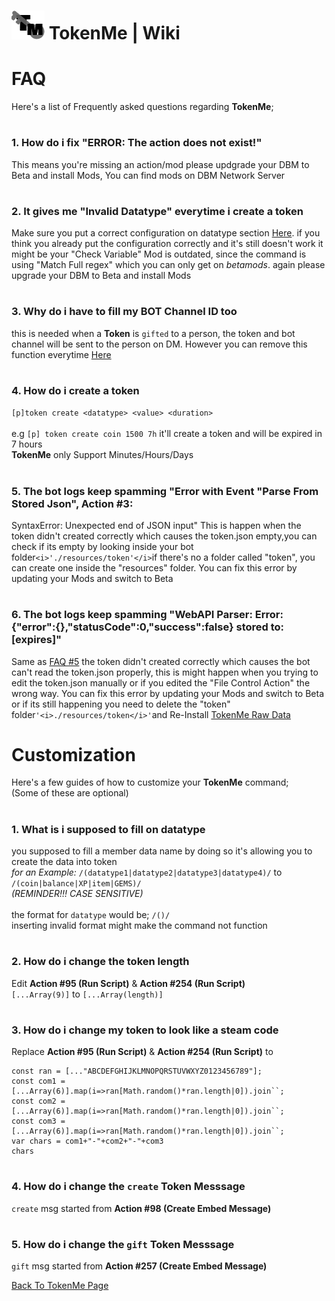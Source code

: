 # ![app icon](https://github.com/Gr3nDy/DBM-RawData/blob/master/Package/tokenme/Screenshot/icon.png) TokenMe | Wiki
# FAQ
Here's a list of Frequently asked questions regarding **TokenMe**;

# <h3>1. How do i fix "ERROR: The action does not exist!"</h3>
This means you're missing an action/mod please updgrade your DBM to Beta and install Mods,
You can find mods on DBM Network Server

# <h3>2. It gives me "Invalid Datatype" everytime i create a token</h3>
Make sure you put a correct configuration on datatype section [Here](./wiki.md#1-what-is-i-supposed-to-fill-on-datatype).
if you think you already put the configuration correctly and it's still doesn't work it might be your "Check Variable" Mod is outdated, since the command is using "Match Full regex" which you can only get on _betamods_. again please upgrade your DBM to Beta and install Mods

# <h3>3. Why do i have to fill my BOT Channel ID too</h3>
this is needed when a **Token** is `gifted` to a person, the token and bot channel will be sent to the person on DM.
However you can remove this function everytime [Here](./wiki.md#5-how-do-i-change-the-gift-token-messsage)

# <h3>4. How do i create a token</h3>
`[p]token create <datatype> <value> <duration>` <br> <br>
e.g `[p] token create coin 1500 7h` it'll create a token and will be expired in 7 hours<br>
**TokenMe** only Support Minutes/Hours/Days

# <h3>5. The bot logs keep spamming "Error with Event "Parse From Stored Json", Action #3:
SyntaxError: Unexpected end of JSON input"</h3>
This is happen when the token didn't created correctly which causes the token.json empty,you can check if its empty by looking inside your bot folder` <i>'./resources/token'</i> `if there's no a folder called "token", you can create one inside the "resources" folder. You can fix this error by updating your Mods and switch to Beta

# <h3>6. The bot logs keep spamming "WebAPI Parser: Error: {"error":{},"statusCode":0,"success":false} stored to: [expires]"</h3>
Same as [FAQ #5](./wiki.md#5-how-do-i-change-the-gift-token-messsage) the token didn't created correctly which causes the bot can't read the token.json properly, this is might happen when you trying to edit the token.json manually or if you edited the "File Control Action" the wrong way. You can fix this error by updating your Mods and switch to Beta or if its still happening you need to delete the "token" folder` '<i>./resources/token</i>' `and Re-Install [TokenMe Raw Data](help.md)


# Customization
Here's a few guides of how to customize your **TokenMe** command;
<br>(Some of these are optional)

# <h3>1. What is i supposed to fill on datatype</h3>
you supposed to fill a member data name by doing so it's allowing you to create the data into token <br>
<i>for an Example:</i> `/(datatype1|datatype2|datatype3|datatype4)/` to `/(coin|balance|XP|item|GEMS)/` <br> <em>(REMINDER!!! CASE SENSITIVE)</em>
<br>
<br>
the format for `datatype` would be; `/()/`
<br>inserting invalid format might make the command not function

# <h3>2. How do i change the token length</h3>
Edit **Action #95 (Run Script)** & **Action #254 (Run Script)** <br>
`[...Array(9)]` to `[...Array(length)]`

# <h3>3. How do i change my token to look like a steam code</h3>
Replace **Action #95 (Run Script)** & **Action #254 (Run Script)** to <br>
```
const ran = [..."ABCDEFGHIJKLMNOPQRSTUVWXYZ0123456789"];
const com1 = [...Array(6)].map(i=>ran[Math.random()*ran.length|0]).join``;
const com2 = [...Array(6)].map(i=>ran[Math.random()*ran.length|0]).join``;
const com3 = [...Array(6)].map(i=>ran[Math.random()*ran.length|0]).join``;
var chars = com1+"-"+com2+"-"+com3
chars
```
# <h3>4. How do i change the `create` Token Messsage</h3>
`create` msg started from **Action #98 (Create Embed Message)**

# <h3>5. How do i change the `gift` Token Messsage</h3>
`gift` msg started from **Action #257 (Create Embed Message)**


[Back To TokenMe Page](help.md)
